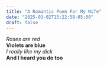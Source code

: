 ```yaml
---
title: "A Romantic Poem For My Wife"
date: "2025-03-02T15:22:58-05:00"
draft: false
---
```


*Roses are red*  
**Violets are blue**  
*I really like my dick*  
**And I heard you do too**
